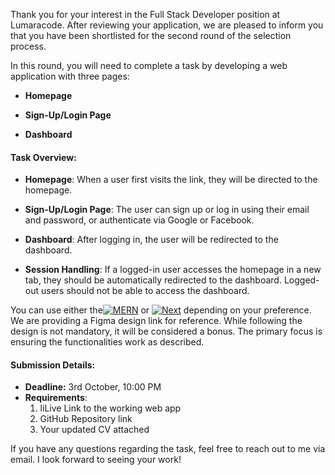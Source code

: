 Thank you for your interest in the Full Stack Developer position at Lumaracode. After reviewing your application, we are pleased to inform you that you have been shortlisted for the second round of the selection process.

In this round, you will need to complete a task by developing a web application with three pages:

- **Homepage**

- **Sign-Up/Login Page**

- **Dashboard**

#### Task Overview:
- **Homepage**: When a user first visits the link, they will be directed to the homepage. 

- **Sign-Up/Login Page**: The user can sign up or log in using their email and password, or authenticate via Google or Facebook.

- **Dashboard**: After logging in, the user will be redirected to the dashboard.

- **Session Handling**: If a logged-in user accesses the homepage in a new tab, they should be automatically redirected to the dashboard. Logged-out users should not be able to access the dashboard.

You can use either the[![MERN][MERN]][MERN-url ]  or  [![Next][nextdotjs]][Next-url] depending on your preference. We are providing a Figma design link for reference. While following the design is not mandatory, it will be considered a bonus. The primary focus is ensuring the functionalities work as described.

#### Submission Details:
- **Deadline:** 3rd October, 10:00 PM
- **Requirements**:
    1. liLive Link to the working web app 
    2. GitHub Repository link
    3. Your updated CV attached

If you have any questions regarding the task, feel free to reach out to me via email. I look forward to seeing your work!


[nextdotjs]: https://img.shields.io/badge/Next-black?logo=nextdotjs
[MERN]: https://img.shields.io/badge/MERN-5fa04e
[MERN-url]:https://www.oracle.com/cis/database/mern-stack/#:~:text=MERN%20is%20an%20acronym%20for,scalable%20and%20interactive%20web%20applications.
[Next-url]: https://reactjs.org/